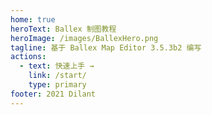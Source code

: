 ```yaml
---
home: true
heroText: Ballex 制图教程
heroImage: /images/BallexHero.png
tagline: 基于 Ballex Map Editor 3.5.3b2 编写
actions:
  - text: 快速上手 →
    link: /start/
    type: primary
footer: 2021 Dilant
---
```

